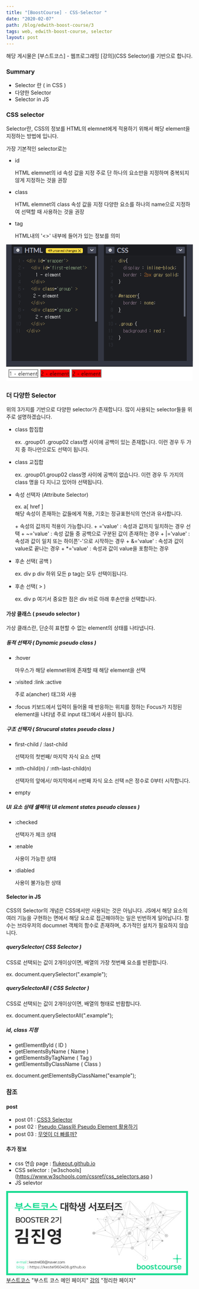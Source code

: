 ```yaml
---
title: "[BoostCourse] - CSS-Selector "
date: "2020-02-07"
path: /blog/edwith-boost-course/3
tags: web, edwith-boost-course, selector
layout: post
---
```


해당 게시물은 [부스트코스] - 웹프로그래밍 [강의](CSS Selector)를 기반으로 합니다. 

### Summary
 - Selector 란 ( in CSS )
 - 다양한 Selector 
 - Selector in JS


### CSS selector 
 Selector란, CSS의 정보를 HTML의 elemnet에게 적용하기 위해서 해당 element을 지정하는 방법에 입니다.
 
가장 기본적인 selector로는 
 - id 
   
   HTML elemnet의 id 속성 값을 지정 
   주로 단 하나의 요소만을 지정하며 중복되지 않게 지정하는 것을 권장

 - class

   HTML elemnet의 class 속성 값을 지정 
   다양한 요소를 하나의 name으로 지정하여 선택할 때 사용하는 것을 권장

 - tag 

   HTML내의 '<>' 내부에 들어가 있는 정보를 의미

![boostCourse-7.png](./boostCourse-7.png)

### 더 다양한 Selector
 위의 3가지를 기반으로 다양한 selector가 존재합니다.
 많이 사용되는 selector들을 위주로 설명하겠습니다.

 - class 합집합 

   ex.  .group01 .group02
   class명 사이에 공백이 있는 존재합니다. 이런 경우 두 가지 중 하나만으로도 선택이 됩니다.

- class 교집합 

   ex.  .group01.group02
   class명 사이에 공백이 없습니다. 이런 경우 두 가지의 class 명을 다 지니고 있어야 선택됩니다.

- 속성 선택자 (Attribute Selector)

   ex.  a[ href ]  
   해당 속성이 존재하는 값들에게 적용, 기호는 정규표현식의 연산과 유사합니다.
   
   \+ 속성의 값까지 적용이 가능합니다.
   \+ ='value'  : 속성과 값까지 일치하는 경우 선택
   \+ ~='value' : 속성 값들 중 공백으로 구분된 값이 존재하는 경우
   \+ |='value' : 속성과 값이 일치 또는 하이픈'-'으로 시작하는 경우
   \+ &='value' : 속성과 값이 value로 끝나는 경우
   \+ *='value' : 속성과 값이 value을 포함하는 경우


- 후손 선택( 공백 )

   ex.  div p 
   div 하위 모든 p tag는 모두 선택이됩니다.

- 후손 선택( > )

   ex.  div p 
   여기서 중요한 점은 div 바로 아래 후손만을 선택합니다.
   

#### 가상 클래스 ( pseudo selector ) 
 가상 클래스란, 단순히 표현할 수 없는 element의 상태를 나타냅니다.

##### 동적 선택자 ( Dynamic pseudo class )
 - :hover 

   마우스가 해당 elemnet위에 존재할 때 해당 element을 선택

 - :visited :link :active

   주로 a(ancher) 태그와 사용

 - :focus 
   키보드에서 입력이 들어올 때 반응하는 위치를 정하는 Focus가 지정된 element을 나타냄
   주로 input 태그에서 사용이 됩니다.
   
##### 구조 선택자 ( Strucural states pseudo class )
 - first-child / :last-child

   선택자의 첫번째/ 마지막 자식 요소 선택

 - :nth-child(n) / :nth-last-child(n)

   선택자의 앞에서/ 마지막에서 n번째 자식 요소 선택
   n은 정수로 0부터 시작합니다.

 - empty

 
##### UI 요소 상태 셀렉터( UI element states pseudo classes )
 - :checked 

   선택자가 체크 상태

 - :enable

   사용이 가능한 상태

 - :diabled 
 
   사용이 불가능한 상태 


#### Selector in JS
 CSS의 Selector의 개념은 CSS에서만 사용되는 것은 아닙니다. JS에서 해당 요소의 여러 기능을 구현하는 면에서 해당 요소로 접근해야하는 일은 빈번하게 일어납니다. 함수는 브라우저의 documnet 객체의 함수로 존재하며, 추가적인 설치가 필요하지 않습니다.


##### querySelector( CSS Selector )
 CSS로 선택되는 값이 2개이상이면, 배열의 가장 첫번째 요소를 반환합니다.
 
 ex.  document.querySelector(".example");


##### querySelectorAll ( CSS Selector ) 
 CSS로 선택되는 값이 2개이상이면, 배열의 형태로 반홥합니다.

 ex.  document.querySelectorAll(".example");

##### id, class 지정
 - getElementById ( ID )
 - getElementsByName ( Name )
 - getElementsByTagName ( Tag )
 - getElementsByClassName ( Class )

 ex.  document.getElementsByClassName("example");


### 참조

#### post 
 - post 01  : [CSS3 Selector](https://poiemaweb.com/css3-selector)
 - post 02  : [Pseudo Class와 Pseudo Element 활용하기](https://asfirstalways.tistory.com/184)
 - post 03  : [무엇이 더 빠를까?](http://blog.nekoromancer.kr/2014/04/04/vs-%EB%86%80%EC%9D%B4-%EB%AC%B4%EC%97%87%EC%9D%B4-%EB%8D%94-%EB%B9%A0%EB%A5%BC%EA%B9%8C/)


#### 추가 정보
 - css 연습 page : [flukeout.github.io](https://flukeout.github.io/)
 - CSS selector : [w3schools] (https://www.w3schools.com/cssref/css_selectors.asp )
 - JS selevtor  

![nametech](./edwith-nametech.jpg)
[부스트코스](https://www.edwith.org/boostcourse-web) "부스트 코스 메인 페이지"
[강의](https://www.edwith.org/boostcourse-web/lecture/16676/) "정리한 페이지"


